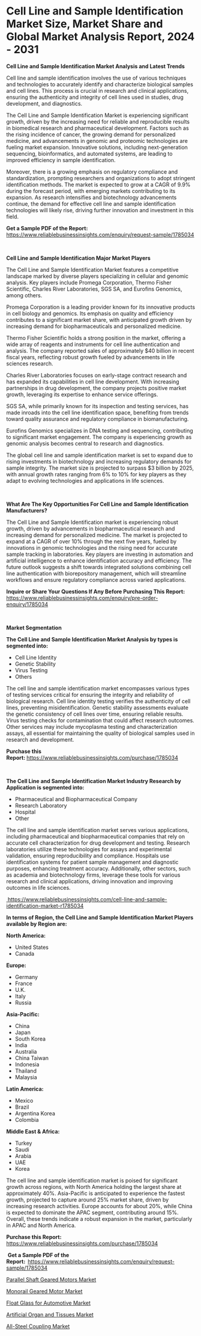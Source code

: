 <p><h1>Cell Line and Sample Identification Market Size, Market Share and Global Market Analysis Report, 2024 - 2031</h1></p><p><strong>Cell Line and Sample Identification Market Analysis and Latest Trends</strong></p>
<p><p>Cell line and sample identification involves the use of various techniques and technologies to accurately identify and characterize biological samples and cell lines. This process is crucial in research and clinical applications, ensuring the authenticity and integrity of cell lines used in studies, drug development, and diagnostics.</p><p>The Cell Line and Sample Identification Market is experiencing significant growth, driven by the increasing need for reliable and reproducible results in biomedical research and pharmaceutical development. Factors such as the rising incidence of cancer, the growing demand for personalized medicine, and advancements in genomic and proteomic technologies are fueling market expansion. Innovative solutions, including next-generation sequencing, bioinformatics, and automated systems, are leading to improved efficiency in sample identification.</p><p>Moreover, there is a growing emphasis on regulatory compliance and standardization, prompting researchers and organizations to adopt stringent identification methods. The market is expected to grow at a CAGR of 9.9% during the forecast period, with emerging markets contributing to its expansion. As research intensifies and biotechnology advancements continue, the demand for effective cell line and sample identification technologies will likely rise, driving further innovation and investment in this field.</p></p>
<p><strong>Get a Sample PDF of the Report:&nbsp;</strong> <a href="https://www.reliablebusinessinsights.com/enquiry/request-sample/1785034?utm_campaign=102&utm_medium=2&utm_source=Github&utm_content=ia&utm_term=13102024&utm_id=cell-line-and-sample-identification">https://www.reliablebusinessinsights.com/enquiry/request-sample/1785034</a></p>
<p>&nbsp;</p>
<p><strong>Cell Line and Sample Identification Major Market Players</strong></p>
<p><p>The Cell Line and Sample Identification Market features a competitive landscape marked by diverse players specializing in cellular and genomic analysis. Key players include Promega Corporation, Thermo Fisher Scientific, Charles River Laboratories, SGS SA, and Eurofins Genomics, among others.</p><p>Promega Corporation is a leading provider known for its innovative products in cell biology and genomics. Its emphasis on quality and efficiency contributes to a significant market share, with anticipated growth driven by increasing demand for biopharmaceuticals and personalized medicine.</p><p>Thermo Fisher Scientific holds a strong position in the market, offering a wide array of reagents and instruments for cell line authentication and analysis. The company reported sales of approximately $40 billion in recent fiscal years, reflecting robust growth fueled by advancements in life sciences research.</p><p>Charles River Laboratories focuses on early-stage contract research and has expanded its capabilities in cell line development. With increasing partnerships in drug development, the company projects positive market growth, leveraging its expertise to enhance service offerings.</p><p>SGS SA, while primarily known for its inspection and testing services, has made inroads into the cell line identification space, benefiting from trends toward quality assurance and regulatory compliance in biomanufacturing.</p><p>Eurofins Genomics specializes in DNA testing and sequencing, contributing to significant market engagement. The company is experiencing growth as genomic analysis becomes central to research and diagnostics.</p><p>The global cell line and sample identification market is set to expand due to rising investments in biotechnology and increasing regulatory demands for sample integrity. The market size is projected to surpass $3 billion by 2025, with annual growth rates ranging from 6% to 10% for key players as they adapt to evolving technologies and applications in life sciences.</p></p>
<p>&nbsp;</p>
<p><strong>What Are The Key Opportunities For Cell Line and Sample Identification Manufacturers?</strong></p>
<p><p>The Cell Line and Sample Identification market is experiencing robust growth, driven by advancements in biopharmaceutical research and increasing demand for personalized medicine. The market is projected to expand at a CAGR of over 10% through the next five years, fueled by innovations in genomic technologies and the rising need for accurate sample tracking in laboratories. Key players are investing in automation and artificial intelligence to enhance identification accuracy and efficiency. The future outlook suggests a shift towards integrated solutions combining cell line authentication with biorepository management, which will streamline workflows and ensure regulatory compliance across varied applications.</p></p>
<p><strong>Inquire or Share Your Questions If Any Before Purchasing This Report:</strong> <a href="https://www.reliablebusinessinsights.com/enquiry/pre-order-enquiry/1785034?utm_campaign=102&utm_medium=2&utm_source=Github&utm_content=ia&utm_term=13102024&utm_id=cell-line-and-sample-identification">https://www.reliablebusinessinsights.com/enquiry/pre-order-enquiry/1785034</a></p>
<p>&nbsp;</p>
<p><strong>Market Segmentation</strong></p>
<p><strong>The Cell Line and Sample Identification Market Analysis by types is segmented into:</strong></p>
<p><ul><li>Cell Line Identity</li><li>Genetic Stability</li><li>Virus Testing</li><li>Others</li></ul></p>
<p><p>The cell line and sample identification market encompasses various types of testing services critical for ensuring the integrity and reliability of biological research. Cell line identity testing verifies the authenticity of cell lines, preventing misidentification. Genetic stability assessments evaluate the genetic consistency of cell lines over time, ensuring reliable results. Virus testing checks for contamination that could affect research outcomes. Other services may include mycoplasma testing and characterization assays, all essential for maintaining the quality of biological samples used in research and development.</p></p>
<p><strong>Purchase this Report:&nbsp;</strong><a href="https://www.reliablebusinessinsights.com/purchase/1785034?utm_campaign=102&utm_medium=2&utm_source=Github&utm_content=ia&utm_term=13102024&utm_id=cell-line-and-sample-identification">https://www.reliablebusinessinsights.com/purchase/1785034</a></p>
<p>&nbsp;</p>
<p><strong>The Cell Line and Sample Identification Market Industry Research by Application is segmented into:</strong></p>
<p><ul><li>Pharmaceutical and Biopharmaceutical Company</li><li>Research Laboratory</li><li>Hospital</li><li>Other</li></ul></p>
<p><p>The cell line and sample identification market serves various applications, including pharmaceutical and biopharmaceutical companies that rely on accurate cell characterization for drug development and testing. Research laboratories utilize these technologies for assays and experimental validation, ensuring reproducibility and compliance. Hospitals use identification systems for patient sample management and diagnostic purposes, enhancing treatment accuracy. Additionally, other sectors, such as academia and biotechnology firms, leverage these tools for various research and clinical applications, driving innovation and improving outcomes in life sciences.</p></p>
<p><a href="https://www.reliablebusinessinsights.com/cell-line-and-sample-identification-market-r1785034?utm_campaign=102&utm_medium=2&utm_source=Github&utm_content=ia&utm_term=13102024&utm_id=cell-line-and-sample-identification">&nbsp;https://www.reliablebusinessinsights.com/cell-line-and-sample-identification-market-r1785034</a></p>
<p><strong>In terms of Region, the Cell Line and Sample Identification Market Players available by Region are:</strong></p>
<p>
    <p> <strong> North America: </strong>
        <ul>
            <li>United States</li>
            <li>Canada</li>
        </ul>
        </p> 
    <p> <strong> Europe: </strong>
        <ul>
            <li>Germany</li>
            <li>France</li>
            <li>U.K.</li>
            <li>Italy</li>
            <li>Russia</li>
        </ul>
        </p> 
    <p> <strong> Asia-Pacific: </strong>
        <ul>
            <li>China</li>
            <li>Japan</li>
            <li>South Korea</li>
            <li>India</li>
            <li>Australia</li>
            <li>China Taiwan</li>
            <li>Indonesia</li>
            <li>Thailand</li>
            <li>Malaysia</li>
        </ul>
        </p> 
    <p> <strong> Latin America: </strong>
        <ul>
            <li>Mexico</li>
            <li>Brazil</li>
            <li>Argentina Korea</li>
            <li>Colombia</li>
        </ul>
        </p> 
    <p> <strong> Middle East & Africa: </strong>
        <ul>
            <li>Turkey</li>
            <li>Saudi</li>
            <li>Arabia</li>
            <li>UAE</li>
            <li>Korea</li>
        </ul>
    </p>
    </p>
<p><p>The cell line and sample identification market is poised for significant growth across regions, with North America holding the largest share at approximately 40%. Asia-Pacific is anticipated to experience the fastest growth, projected to capture around 25% market share, driven by increasing research activities. Europe accounts for about 20%, while China is expected to dominate the APAC segment, contributing around 15%. Overall, these trends indicate a robust expansion in the market, particularly in APAC and North America.</p></p>
<p><strong>Purchase this Report: </strong><a href="https://www.reliablebusinessinsights.com/purchase/1785034?utm_campaign=102&utm_medium=2&utm_source=Github&utm_content=ia&utm_term=13102024&utm_id=cell-line-and-sample-identification">https://www.reliablebusinessinsights.com/purchase/1785034</a></p>
<p>&nbsp;<strong>Get a Sample PDF of the Report:&nbsp;&nbsp;</strong><a href="https://www.reliablebusinessinsights.com/enquiry/request-sample/1785034?utm_campaign=102&utm_medium=2&utm_source=Github&utm_content=ia&utm_term=13102024&utm_id=cell-line-and-sample-identification">https://www.reliablebusinessinsights.com/enquiry/request-sample/1785034</a></p>
<p><strong></strong></p>
<p><p><a href="https://www.linkedin.com/pulse/global-parallel-shaft-geared-motors-industry-analysis-report-market-gb94e?utm_campaign=102&utm_medium=2&utm_source=Github&utm_content=ia&utm_term=13102024&utm_id=cell-line-and-sample-identification">Parallel Shaft Geared Motors Market</a></p><p><a href="https://www.linkedin.com/pulse/monorail-geared-motor-market-maturity-analysis-regional-disparities-x1ukc?utm_campaign=102&utm_medium=2&utm_source=Github&utm_content=ia&utm_term=13102024&utm_id=cell-line-and-sample-identification">Monorail Geared Motor Market</a></p><p><a href="https://github.com/RogerBennett414/Market-Research-Report-List-1/blob/main/float-glass-for-automotive-market.md?utm_campaign=102&utm_medium=2&utm_source=Github&utm_content=ia&utm_term=13102024&utm_id=cell-line-and-sample-identification">Float Glass for Automotive Market</a></p><p><a href="https://github.com/SidorelaGurakuqi596/Market-Research-Report-List-1/blob/main/artificial-organ-and-tissues-market.md?utm_campaign=102&utm_medium=2&utm_source=Github&utm_content=ia&utm_term=13102024&utm_id=cell-line-and-sample-identification">Artificial Organ and Tissues Market</a></p><p><a href="https://www.linkedin.com/pulse/current-future-prospects-all-steel-coupling-market-analysis-o6ltf?utm_campaign=102&utm_medium=2&utm_source=Github&utm_content=ia&utm_term=13102024&utm_id=cell-line-and-sample-identification">All-Steel Coupling Market</a></p></p>